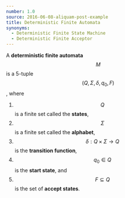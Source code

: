 ```yaml
---
number: 1.0
source: 2016-06-08-aliquam-post-example
title: Deterministic Finite Automata
synonyms:
  - Deterministic Finite State Machine
  - Deterministic Finite Acceptor
---
```


A **deterministic finite automata** $$M$$ is a 5-tuple $$(Q, Σ, δ, q_0, F )$$, where  

1. $$Q$$ is a finite set called the **states**,
2. $$Σ$$ is a finite set called the **alphabet**,
3. $$δ : Q × Σ → Q$$ is the **transition function**,
4. $$q_0 ∈ Q$$ is the **start state**, and
5. $$F ⊆ Q$$ is the set of **accept states**.

